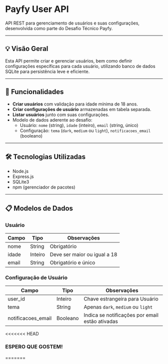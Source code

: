 # Payfy User API

API REST para gerenciamento de usuários e suas configurações, desenvolvida como parte do Desafio Técnico Payfy.

---

## 💡 Visão Geral

Esta API permite criar e gerenciar usuários, bem como definir configurações específicas para cada usuário, utilizando banco de dados SQLite para persistência leve e eficiente.

---

## 🚀 Funcionalidades

- **Criar usuários** com validação para idade mínima de 18 anos.
- **Criar configurações de usuário** armazenadas em tabela separada.
- **Listar usuários** junto com suas configurações.
- Modelo de dados aderente ao desafio:
  - Usuário: `nome` (string), `idade` (inteiro), `email` (string, único)
  - Configuração: `tema` (`dark`, `medium` ou `light`), `notificacoes_email` (booleano)

---

## 🛠 Tecnologias Utilizadas

- Node.js
- Express.js
- SQLite3
- npm (gerenciador de pacotes)

---

## 📋 Modelos de Dados

### Usuário

| Campo | Tipo    | Observações                  |
|-------|---------|-----------------------------|
| nome  | String  | Obrigatório                 |
| idade | Inteiro | Deve ser maior ou igual a 18 |
| email | String  | Obrigatório e único          |

### Configuração de Usuário

| Campo             | Tipo     | Observações                      |
|-------------------|----------|---------------------------------|
| user_id           | Inteiro  | Chave estrangeira para Usuário  |
| tema              | String   | Apenas `dark`, `medium` ou `light` |
| notificacoes_email | Booleano | Indica se notificações por email estão ativadas |

<<<<<<< HEAD

### ESPERO QUE GOSTEM!
=======

